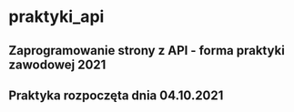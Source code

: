 # praktyki_api
## Zaprogramowanie strony z API - forma praktyki zawodowej 2021
## Praktyka rozpoczęta dnia 04.10.2021
